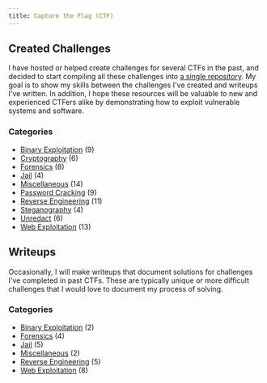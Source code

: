 ```yaml
---
title: Capture the Flag (CTF)
---
```


## Created Challenges
I have hosted or helped create challenges for several CTFs in the past, and decided to start compiling all these challenges into [a single repository](https://github.com/Legoclones/created-ctf-challenges). My goal is to show my skills between the challenges I've created and writeups I've written. In addition, I hope these resources will be valuable to new and experienced CTFers alike by demonstrating how to exploit vulnerable systems and software. 

### Categories
* [Binary Exploitation](https://github.com/Legoclones/created-ctf-challenges#binary-exploitation-pwn) (9)
* [Cryptography](https://github.com/Legoclones/created-ctf-challenges#cryptography) (6)
* [Forensics](https://github.com/Legoclones/created-ctf-challenges#forensics)  (8)
* [Jail](https://github.com/Legoclones/created-ctf-challenges#jail) (4)
* [Miscellaneous](https://github.com/Legoclones/created-ctf-challenges#miscellaneous) (14)
* [Password Cracking](https://github.com/Legoclones/created-ctf-challenges#password-cracking) (9)
* [Reverse Engineering](https://github.com/Legoclones/created-ctf-challenges#reverse-engineering) (11)
* [Steganography](https://github.com/Legoclones/created-ctf-challenges#steganography) (4)
* [Unredact](https://github.com/Legoclones/created-ctf-challenges#unredact) (6)
* [Web Exploitation](https://github.com/Legoclones/created-ctf-challenges#web) (13)

## Writeups
Occasionally, I will make writeups that document solutions for challenges I've completed in past CTFs. These are typically unique or more difficult challenges that I would love to document my process of solving. 

### Categories
* [Binary Exploitation](/tags/pwn/) (2)
* [Forensics](/tags/forensics/) (4)
* [Jail](/tags/jail/) (5)
* [Miscellaneous](/tags/misc/) (2)
* [Reverse Engineering](/tags/rev/) (5)
* [Web Exploitation](/tags/web/) (8)
